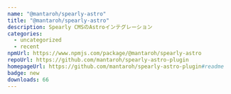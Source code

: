 ```yaml
---
name: "@mantaroh/spearly-astro"
title: "@mantaroh/spearly-astro"
description: Spearly CMSのAstroインテグレーション
categories:
  - uncategorized
  - recent
npmUrl: https://www.npmjs.com/package/@mantaroh/spearly-astro
repoUrl: https://github.com/mantaroh/spearly-astro-plugin
homepageUrl: https://github.com/mantaroh/spearly-astro-plugin#readme
badge: new
downloads: 66
---
```

